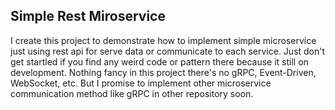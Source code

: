 Simple Rest Miroservice
----
I create this project to demonstrate how to implement simple microservice just using rest api for serve data or communicate to each service.
Just don't get startled if you find any weird code or pattern there because it still on development. Nothing fancy in this project there's no gRPC, Event-Driven, WebSocket, etc.
But I promise to implement other microservice communication method like gRPC in other repository soon.
